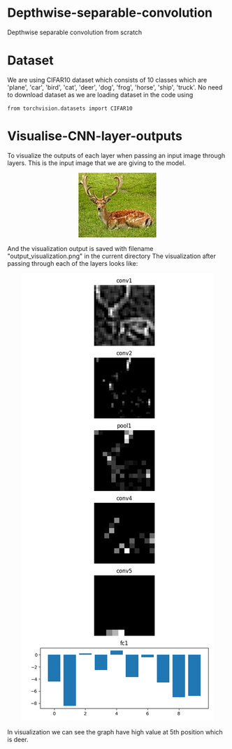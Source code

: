 # Depthwise-separable-convolution
Depthwise separable convolution from scratch

# Dataset
We are using CIFAR10 dataset which consists of 10 classes which are 'plane', 'car', 'bird', 'cat', 'deer', 'dog', 'frog', 'horse', 'ship', 'truck'.
No need to download dataset
as we are loading dataset in the code using 
```
from torchvision.datasets import CIFAR10
```

# Visualise-CNN-layer-outputs
To visualize the outputs of each layer when passing an input image through layers.
This is the input image that we are giving to the model.
<p align="center">
<img src="download.jpg">
</p>

And the visualization output is saved with filename "output_visualization.png" in the current directory
The visualization after passing through each of the layers looks like:
<p align="center">
<img src="visualization.png">
</p>

In visualization we can see the graph have high value at 5th position which is deer.

